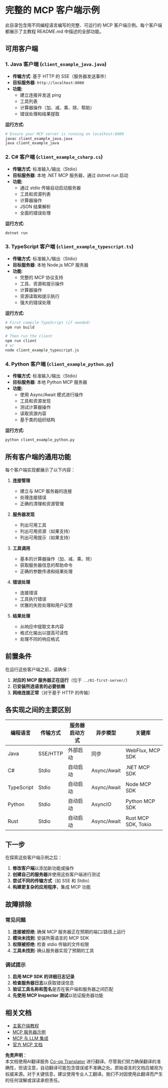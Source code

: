 <!--
CO_OP_TRANSLATOR_METADATA:
{
  "original_hash": "8358c13b5b6877e475674697cdc1a904",
  "translation_date": "2025-08-11T09:43:23+00:00",
  "source_file": "03-GettingStarted/02-client/complete_examples.md",
  "language_code": "zh"
}
-->
# 完整的 MCP 客户端示例

此目录包含用不同编程语言编写的完整、可运行的 MCP 客户端示例。每个客户端都展示了主教程 README.md 中描述的全部功能。

## 可用客户端

### 1. Java 客户端 (`client_example_java.java`)

- **传输方式**: 基于 HTTP 的 SSE（服务器发送事件）
- **目标服务器**: `http://localhost:8080`
- **功能**:
  - 建立连接并发送 ping
  - 工具列表
  - 计算器操作（加、减、乘、除、帮助）
  - 错误处理和结果提取

**运行方式:**

```bash
# Ensure your MCP server is running on localhost:8080
javac client_example_java.java
java client_example_java
```

### 2. C# 客户端 (`client_example_csharp.cs`)

- **传输方式**: 标准输入/输出（Stdio）
- **目标服务器**: 本地 .NET MCP 服务器，通过 dotnet run 启动
- **功能**:
  - 通过 stdio 传输自动启动服务器
  - 工具和资源列表
  - 计算器操作
  - JSON 结果解析
  - 全面的错误处理

**运行方式:**

```bash
dotnet run
```

### 3. TypeScript 客户端 (`client_example_typescript.ts`)

- **传输方式**: 标准输入/输出（Stdio）
- **目标服务器**: 本地 Node.js MCP 服务器
- **功能**:
  - 完整的 MCP 协议支持
  - 工具、资源和提示操作
  - 计算器操作
  - 资源读取和提示执行
  - 强大的错误处理

**运行方式:**

```bash
# First compile TypeScript (if needed)
npm run build

# Then run the client
npm run client
# or
node client_example_typescript.js
```

### 4. Python 客户端 (`client_example_python.py`)

- **传输方式**: 标准输入/输出（Stdio）  
- **目标服务器**: 本地 Python MCP 服务器
- **功能**:
  - 使用 Async/Await 模式进行操作
  - 工具和资源发现
  - 测试计算器操作
  - 读取资源内容
  - 基于类的组织结构

**运行方式:**

```bash
python client_example_python.py
```

## 所有客户端的通用功能

每个客户端实现都展示了以下内容：

1. **连接管理**
   - 建立与 MCP 服务器的连接
   - 处理连接错误
   - 正确的清理和资源管理

2. **服务器发现**
   - 列出可用工具
   - 列出可用资源（如果支持）
   - 列出可用提示（如果支持）

3. **工具调用**
   - 基本的计算器操作（加、减、乘、除）
   - 获取服务器信息的帮助命令
   - 正确的参数传递和结果处理

4. **错误处理**
   - 连接错误
   - 工具执行错误
   - 优雅的失败处理和用户反馈

5. **结果处理**
   - 从响应中提取文本内容
   - 格式化输出以提高可读性
   - 处理不同的响应格式

## 前置条件

在运行这些客户端之前，请确保：

1. **对应的 MCP 服务器正在运行**（位于 `../01-first-server/`）
2. **已安装所选语言的必要依赖**
3. **网络连接正常**（对于基于 HTTP 的传输）

## 各实现之间的主要区别

| 编程语言   | 传输方式   | 服务器启动方式 | 异步模型     | 关键库              |
|------------|------------|----------------|--------------|---------------------|
| Java       | SSE/HTTP   | 外部启动       | 同步         | WebFlux, MCP SDK    |
| C#         | Stdio      | 自动启动       | Async/Await  | .NET MCP SDK        |
| TypeScript | Stdio      | 自动启动       | Async/Await  | Node MCP SDK        |
| Python     | Stdio      | 自动启动       | AsyncIO      | Python MCP SDK      |
| Rust       | Stdio      | 自动启动       | Async/Await  | Rust MCP SDK, Tokio |

## 下一步

在探索这些客户端示例之后：

1. **修改客户端**以添加新功能或操作
2. **创建自己的服务器**并使用这些客户端进行测试
3. **尝试不同的传输方式**（如 SSE 和 Stdio）
4. **构建更复杂的应用程序**，集成 MCP 功能

## 故障排除

### 常见问题

1. **连接被拒绝**: 确保 MCP 服务器正在预期的端口/路径上运行
2. **模块未找到**: 安装所需语言的 MCP SDK
3. **权限被拒绝**: 检查 stdio 传输的文件权限
4. **工具未找到**: 确认服务器实现了预期的工具

### 调试提示

1. **启用 MCP SDK 的详细日志记录**
2. **检查服务器日志**以获取错误信息
3. **验证工具名称和签名**是否在客户端和服务器之间匹配
4. **先使用 MCP Inspector 测试**以验证服务器功能

## 相关文档

- [主客户端教程](./README.md)
- [MCP 服务器示例](../../../../03-GettingStarted/01-first-server)
- [MCP 与 LLM 集成](../../../../03-GettingStarted/03-llm-client)
- [官方 MCP 文档](https://modelcontextprotocol.io/)

**免责声明**：  
本文档使用AI翻译服务 [Co-op Translator](https://github.com/Azure/co-op-translator) 进行翻译。尽管我们努力确保翻译的准确性，但请注意，自动翻译可能包含错误或不准确之处。原始语言的文档应被视为权威来源。对于关键信息，建议使用专业人工翻译。我们不对因使用此翻译而产生的任何误解或误读承担责任。
